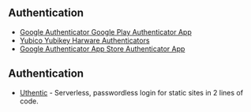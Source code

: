 ## Authentication
- [Google Authenticator Google Play Authenticator App](https://play.google.com/store/apps/details?hl=en&id=com.google.android.apps.authenticator2)
- [Yubico Yubikey Harware Authenticators](https://www.yubico.com/)
- [Google Authenticator App Store Authenticator App](https://itunes.apple.com/us/app/google-authenticator/id388497605)

## Authentication

- [Uthentic](https://uthentic.net) - Serverless, passwordless login for static sites in 2 lines of code.